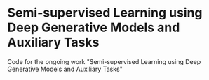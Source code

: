 # Semi-supervised Learning using Deep Generative Models and Auxiliary Tasks
Code for the ongoing work "Semi-supervised Learning using Deep Generative Models and Auxiliary Tasks" 
